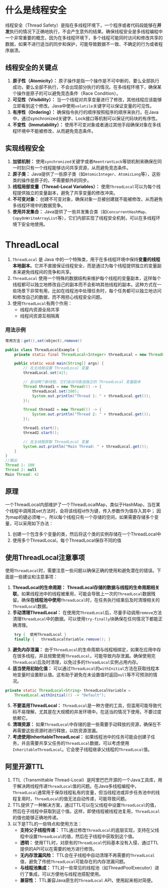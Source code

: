 # 什么是线程安全
线程安全（Thread Safety）是指在多线程环境下，一个程序或者代码段能够在**并发**执行的情况下正确地执行，不会产生意外的结果。确保线程安全是多线程编程中一个非常重要的概念，因为在多线程环境下，多个线程可能同时访问和修改共享的数据，如果不进行适当的同步和保护，可能导致数据不一致、不确定的行为或者程序崩溃。
## 线程安全的关键点
1. **原子性（Atomicity）：** 原子操作是指一个操作是不可中断的，要么全部执行成功，要么全部不执行，不会出现部分执行的情况。在多线程环境下，确保某个操作是原子的可以避免竞态条件（Race Condition）。
2. **可见性（Visibility）：** 当一个线程对共享变量进行了修改，其他线程应该能够立即看到这个修改。Java中使用`volatile`关键字可以保证变量的可见性。
3. **有序性（Ordering）：** 确保指令执行的顺序按照程序的顺序来执行。在Java中，通过synchronized关键字、Lock接口等机制可以保证代码块的有序性。
4. **不变性（Immutability）：** 使用不可变对象或者通过其他手段确保对象在多线程环境中不能被修改，从而避免竞态条件。
## 实现线程安全
1. **加锁机制：** 使用`synchronized`关键字或者`ReentrantLock`等锁机制来确保在同一时刻只有一个线程能够访问共享资源，从而避免竞态条件。
2. **原子类：** Java提供了一些原子类（如`AtomicInteger`、`AtomicLong`等），这些类的操作是原子的，不需要额外的同步。
3. **线程局部变量（Thread-Local Variables）：** 使用`ThreadLocal`可以为每个线程提供独立的变量副本，避免了共享变量的修改冲突。
4. **不可变对象：** 创建不可变对象，确保对象一旦被创建就不能被修改，从而避免多线程环境中的数据竞争。
5. **使用并发集合：** Java提供了一些并发集合类（如`ConcurrentHashMap`、`CopyOnWriteArrayList`等），它们内部实现了线程安全机制，可以在多线程环境下安全地使用。
# ThreadLocal
1. `ThreadLocal` 是 Java 中的一个特殊类，用于在多线程环境中保持**变量的线程本地副本**。它并不直接保证线程安全，而是通过为每个线程提供独立的变量副本来避免线程间的竞争和共享。
2. `ThreadLocal` 使用一个特殊的数据结构来维护每个线程的变量副本，这样每个线程都可以独立地修改自己的副本而不会影响其他线程的副本。这种方式在一些场景下非常有用，比如在线程池中处理任务时，每个任务都可以独立地访问和修改自己的数据，而不用担心线程安全问题。
3. 使用`ThreadLocal`有两个作用：
	- 线程内资源全局共享
	- 线程间资源互相隔离
### 用法示例
```java
常用方法：get(),set(object),remove()

public class ThreadLocalExample {
    private static final ThreadLocal<Integer> threadLocal = new ThreadLocal<>();

    public static void main(String[] args) {
        // 在主线程设置 ThreadLocal 变量
        threadLocal.set(42);

        // 启动两个新线程，它们会访问各自独立的 ThreadLocal 变量副本
        Thread thread1 = new Thread(() -> {
            threadLocal.set(100);
            System.out.println("Thread 1: " + threadLocal.get());
        });

        Thread thread2 = new Thread(() -> {
            System.out.println("Thread 2: " + threadLocal.get());
        });

        thread1.start();
        thread2.start();

        // 在主线程获取 ThreadLocal 变量
        System.out.println("Main Thread: " + threadLocal.get());
    }
}
//输出
Thread 1: 100
Thread 2: null
Main Thread: 42
```
## 原理
一个ThreadLocal内部维护了一个ThreadLocalMap，类似于HashMap，当在某个线程中调用其set方法时，会将该线程id作为键，传入参数作为值存入其中；
因为map的键必须唯一，所以每个线程只有一个存储的空间，如果需要存储多个变量，可以采用如下办法：
1. 创建一个包含多个变量的类，然后将这个类的实例存储在一个ThreadLocal中
2. 使用多个ThreadLocal，每个ThreadLocal保存不同的值
## 使用ThreadLocal注意事项
使用`ThreadLocal`时，需要注意一些问题以确保正确的使用和避免潜在的错误。下面是一些建议和注意事项：
1. **ThreadLocal的生命周期：** **ThreadLocal存储的数据与线程的生命周期相关联**。如果线程池中的线程被重用，可能会导致上一次的`ThreadLocal`数据残留。确保**在线程池中使用**`ThreadLocal`时，在任务执行结束后及时清理相关的`ThreadLocal`数据。
2. **手动清理ThreadLocal：** 在使用完`ThreadLocal`后，尽量手动调用`remove`方法清理`ThreadLocal`中的数据。可以使用`try-finally`块确保在任何情况下都能正确清理。
```java
    try {  使用ThreadLocal }
    finally {   threadLocalVariable.remove(); }
```
3. **避免内存泄漏：** 由于`ThreadLocal`的生命周期与线程相绑定，如果在应用中存在很多线程，并且频繁使用`ThreadLocal`，可能导致内存泄漏。确保使用完`ThreadLocal`后及时清理，以免过多的`ThreadLocal`实例占用内存。
4. **适当使用初始化值：** 可以通过`ThreadLocal`的`withInitial`方法在获取线程本地变量时设置默认值。这有助于避免在未设置值时返回`null`等不可预测的情况。
```java
private static ThreadLocal<String> threadLocalVariable = 
	ThreadLocal.withInitial(() -> "Default");
```
5. **不要滥用ThreadLocal：** `ThreadLocal`是一种方便的工具，但滥用可能导致代码不易理解，尤其是在大规模的并发环境中。在适当的情况下使用，不要过度依赖它。
6. **清理资源：** 如果`ThreadLocal`中存储的是一些需要手动释放的资源，确保在不再需要这些资源时进行释放，以防资源泄漏。
7. **考虑使用InheritableThreadLocal：** 如果线程池中的任务可能会创建子任务，并且需要共享父任务的`ThreadLocal`数据，可以考虑使用`InheritableThreadLocal`。它会使子线程继承父线程的`ThreadLocal`值。
## 阿里开源TTL
1. TTL（Transmittable Thread-Local）是阿里巴巴开源的一个Java工具库，用于解决跨线程传递`ThreadLocal`值的问题。在Java多线程编程中，`ThreadLocal`通常用于保存线程私有的变量，但当线程池或异步任务池中的线程复用时，`ThreadLocal`的值无法自动传递，可能导致问题。
2. TTL提供了一种解决方案，通过TTL可以在父线程中设置`ThreadLocal`的值，然后在子线程中获取到这个值。这样，即使线程被线程池复用，`ThreadLocal`的值也能够正确地传递。
3. 以下是TTL的一些特点和使用方法：
	-  **支持父子线程传递：** TTL通过修改`ThreadLocal`的底层实现，支持在父线程中设置`ThreadLocal`的值，然后在子线程中获取到这个值。
	-  **透明：** 使用TTL时，对原有的`ThreadLocal`代码基本没有入侵，通过TTL提供的API可以在需要的地方进行修饰。
	-  **无内存泄漏风险：** TTL会在子线程中自动清理不再需要的`ThreadLocal`值，避免了传统`ThreadLocal`可能存在的内存泄漏问题。
	-  **与线程池集成：** TTL对一些常见的线程池（如ThreadPoolExecutor）进行了集成，可以方便地与线程池搭配使用。
	-  **兼容性：** TTL兼容Java原生的`ThreadLocal` API，使用起来相对简便。